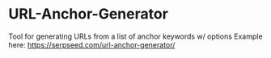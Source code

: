 # URL-Anchor-Generator
Tool for generating URLs from a list of anchor keywords w/ options
Example here: https://serpseed.com/url-anchor-generator/
